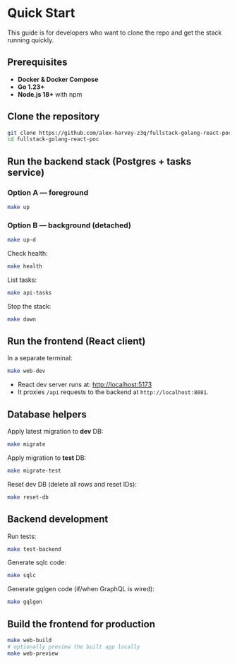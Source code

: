 # Quick Start

This guide is for developers who want to clone the repo and get the stack running quickly.

## Prerequisites

- **Docker & Docker Compose**
- **Go 1.23+**
- **Node.js 18+** with npm

## Clone the repository

```bash
git clone https://github.com/alex-harvey-z3q/fullstack-golang-react-poc.git
cd fullstack-golang-react-poc
```

## Run the backend stack (Postgres + tasks service)

### Option A — foreground
```bash
make up
```

### Option B — background (detached)
```bash
make up-d
```

Check health:
```bash
make health
```

List tasks:
```bash
make api-tasks
```

Stop the stack:
```bash
make down
```

## Run the frontend (React client)

In a separate terminal:
```bash
make web-dev
```
- React dev server runs at: <http://localhost:5173>
- It proxies `/api` requests to the backend at `http://localhost:8081`.

## Database helpers

Apply latest migration to **dev** DB:
```bash
make migrate
```

Apply migration to **test** DB:
```bash
make migrate-test
```

Reset dev DB (delete all rows and reset IDs):
```bash
make reset-db
```

## Backend development

Run tests:
```bash
make test-backend
```

Generate sqlc code:
```bash
make sqlc
```

Generate gqlgen code (if/when GraphQL is wired):
```bash
make gqlgen
```

## Build the frontend for production

```bash
make web-build
# optionally preview the built app locally
make web-preview
```
